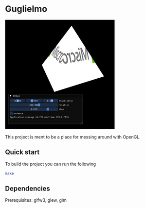 # Guglielmo

![Guglielmo](screenshots/thumb.jpg)

This project is ment to be a place for messing around with OpenGL.

## Quick start

To build the project you can run the following

```bash
make
```

## Dependencies
Prerequisites: glfw3, glew, glm

